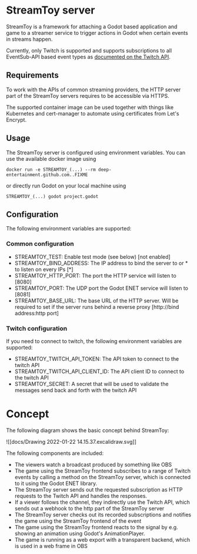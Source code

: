 # StreamToy server
StreamToy is a framework for attaching a Godot based application and game to a streamer service to trigger actions in Godot when certain events in streams happen.

Currently, only Twitch is supported and supports subscriptions to all EventSub-API based event types as [documented on the Twitch API](https://dev.twitch.tv/docs/eventsub/eventsub-subscription-types).

## Requirements

To work with the APIs of common streaming providers, the HTTP server part of the StreamToy servers requires to be accessible via HTTPS.

The supported container image can be used together with things like Kubernetes and cert-manager to automate using certificates from Let's Encrypt.

## Usage
The StreamToy server is configured using environment variables. You can use the available docker image using

    docker run -e STREAMTOY_(...) --rm deep-entertainment.github.com..FIXME

or directly run Godot on your local machine using

    STREAMTOY_(...) godot project.godot

## Configuration

The following environment variables are supported:

### Common configuration

- STREAMTOY_TEST: Enable test mode (see below) [not enabled]
- STREAMTOY_BIND_ADDRESS: The IP address to bind the server to or * to listen on every IPs [*]
- STREAMTOY_HTTP_PORT: The port the HTTP service will listen to [8080]
- STREAMTOY_PORT: The UDP port the Godot ENET service will listen to [8081]
- STREAMTOY_BASE_URL: The base URL of the HTTP server. Will be required to set if the server runs behind a reverse proxy [http://bind address:http port]

### Twitch configuration

If you need to connect to twitch, the following environment variables are supported:

- STREAMTOY_TWITCH_API_TOKEN: The API token to connect to the twitch API
- STREAMTOY_TWITCH_API_CLIENT_ID: The API client ID to connect to the twitch API
- STREAMTOY_SECRET: A secret that will be used to validate the messages send back and forth with the twitch API

# Concept

The following diagram shows the basic concept behind StreamToy:

![[docs/Drawing 2022-01-22 14.15.37.excalidraw.svg]]

The following components are included:

- The viewers watch a broadcast produced by something like OBS
- The game using the StreamToy frontend subscribes to a range of Twitch events by calling a method on the StreamToy server, which is connected to it using the Godot ENET library.
- The StreamToy server sends out the requested subscription as HTTP requests to the Twitch API and handles the responses.
- If a viewer follows the channel, they indirectly use the Twitch API, which sends out a webhook to the http part of the StreamToy server
- The StreamToy server checks out its recorded subscriptions and notifies the game using the StreamToy frontend of the event
- The game using the StreamToy frontend reacts to the signal by e.g. showing an animation  using Godot's AnimationPlayer.
- The game is running as a web export with a transparent backend, which is used in a web frame in OBS
